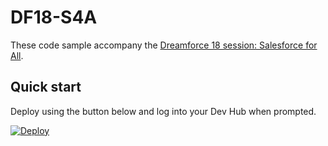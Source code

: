 # DF18-S4A

These code sample accompany the [Dreamforce 18 session: Salesforce for All](https://success.salesforce.com/sessions?eventId=a1Q3A00001XoCSUUA3#/session/a2q3A000001WVk5QAG).

## Quick start
Deploy using the button below and log into your Dev Hub when prompted.

[![Deploy](https://deploy-to-sfdx.com/dist/assets/images/DeployToSFDX.svg)](https://deploy-to-sfdx.com) 